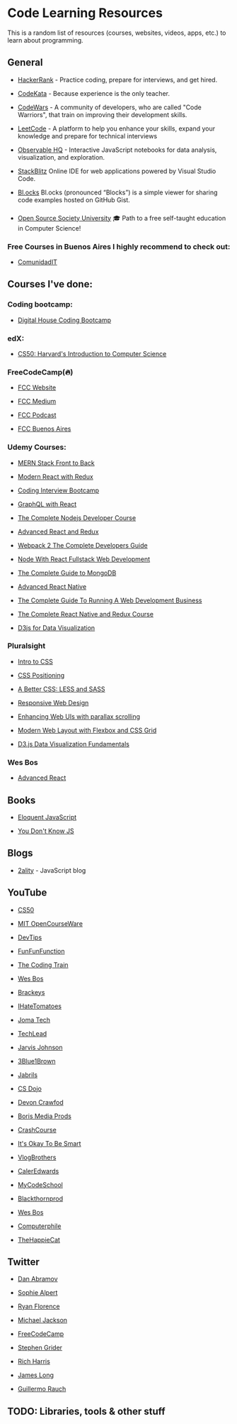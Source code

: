 # Code Learning Resources

This is a random list of resources (courses, websites, videos, apps, etc.) to learn about programming.
 
## General 
- [HackerRank](https://www.hackerrank.com) - Practice coding, prepare for interviews, and get hired.

- [CodeKata](http://codekata.com/) - Because experience is the only teacher.

- [CodeWars](https://www.codewars.com/) - A community of developers, who are called "Code Warriors", that train on improving their development skills.

- [LeetCode](https://leetcode.com) - A platform to help you enhance your skills, expand your knowledge and prepare for technical interviews

- [Observable HQ](https://beta.observablehq.com/) - Interactive JavaScript notebooks for data analysis, visualization, and exploration.

- [StackBlitz](https://stackblitz.com/) Online IDE for web applications powered by Visual Studio Code.

- [Bl.ocks](https://bl.ocks.org/) Bl.ocks (pronounced “Blocks”) is a simple viewer for sharing code examples hosted on GitHub Gist. 

### 
- [Open Source Society University](https://github.com/ossu/computer-science) 🎓 Path to a free self-taught education in Computer Science!

### Free Courses in Buenos Aires I highly recommend to check out:
- [ComunidadIT](http://www.comunidadit.org/)

## Courses I've done:
### Coding bootcamp:
- [Digital House Coding Bootcamp](https://www.digitalhouse.com/)

### edX:
- [CS50: Harvard's Introduction to Computer Science](https://www.edx.org/es/course/cs50s-introduction-computer-science-harvardx-cs50x)

### FreeCodeCamp(🔥)
- [FCC Website](https://www.freecodecamp.org/)

- [FCC Medium](https://medium.freecodecamp.org/)

- [FCC Podcast](https://freecodecamp.libsyn.com/)

- [FCC Buenos Aires](https://freecodecampba.org/)

### Udemy Courses:
- [MERN Stack Front to Back](https://www.udemy.com/mern-stack-front-to-back/)

- [Modern React with Redux](https://www.udemy.com/react-redux/)

- [Coding Interview Bootcamp](https://www.udemy.com/coding-interview-bootcamp-algorithms-and-data-structure/)

- [GraphQL with React](https://www.udemy.com/graphql-with-react-course/)

- [The Complete Nodejs Developer Course](https://www.udemy.com/the-complete-nodejs-developer-course-2/)

- [Advanced React and Redux](https://www.udemy.com/react-redux-tutorial/)

- [Webpack 2 The Complete Developers Guide](https://www.udemy.com/webpack-2-the-complete-developers-guide/)

- [Node With React Fullstack Web Development](https://www.udemy.com/node-with-react-fullstack-web-development/)

- [The Complete Guide to MongoDB](https://www.udemy.com/the-complete-developers-guide-to-mongodb/)

- [Advanced React Native](https://www.udemy.com/react-native-advanced/)

- [The Complete Guide To Running A Web Development Business](https://www.udemy.com/the-complete-guide-to-running-a-web-development-business/) 

- [The Complete React Native and Redux Course](https://www.udemy.com/the-complete-react-native-and-redux-course/) 

- [D3js for Data Visualization](https://www.udemy.com/learn-d3js-for-data-visualization/)

### Pluralsight 

- [Intro to CSS](https://www.pluralsight.com/courses/css-intro)

- [CSS Positioning](https://www.pluralsight.com/courses/css-positioning-1834)

- [A Better CSS: LESS and SASS](https://www.pluralsight.com/courses/better-css)

- [Responsive Web Design](https://www.pluralsight.com/courses/responsive-web-design)

- [Enhancing Web UIs with parallax scrolling](https://www.pluralsight.com/courses/parallax-scrolling-enhancing-web-uis)

- [Modern Web Layout with Flexbox and CSS Grid](https://www.pluralsight.com/courses/modern-web-layout-flexbox-css-grid)

- [D3.js Data Visualization Fundamentals](https://www.pluralsight.com/courses/d3js-data-visualization-fundamentals)

### Wes Bos

- [Advanced React](https://advancedreact.com/)

## Books
- [Eloquent JavaScript](https://eloquentjavascript.net/)

- [You Don't Know JS](https://github.com/getify/You-Dont-Know-JS)

## Blogs
- [2ality](https://2ality.com/) - JavaScript blog

## YouTube

- [CS50](https://www.youtube.com/channel/UCcabW7890RKJzL968QWEykA)

- [MIT OpenCourseWare](https://www.youtube.com/channel/UCEBb1b_L6zDS3xTUrIALZOw)

- [DevTips](https://www.youtube.com/user/DevTipsForDesigners)

- [FunFunFunction](https://www.youtube.com/channel/UCO1cgjhGzsSYb1rsB4bFe4Q)

- [The Coding Train](https://www.youtube.com/user/shiffman)

- [Wes Bos](https://www.youtube.com/user/wesbos)

- [Brackeys](https://www.youtube.com/channel/UCYbK_tjZ2OrIZFBvU6CCMiA)

- [IHateTomatoes](https://www.youtube.com/channel/UC7O6CntQoAI-wYyJxYiqNUg)

- [Joma Tech](https://www.youtube.com/channel/UCV0qA-eDDICsRR9rPcnG7tw)

- [TechLead](https://www.youtube.com/channel/UC4xKdmAXFh4ACyhpiQ_3qBw)

- [Jarvis Johnson](https://www.youtube.com/user/VSympathyV)

- [3Blue1Brown](https://www.youtube.com/channel/UCYO_jab_esuFRV4b17AJtAw)

- [Jabrils](https://www.youtube.com/channel/UCQALLeQPoZdZC4JNUboVEUg)

- [CS Dojo](https://www.youtube.com/channel/UCxX9wt5FWQUAAz4UrysqK9A/featured)

- [Devon Crawfod](https://www.youtube.com/channel/UCDrekHmOnkptxq3gUU0IyfA)

- [Boris Media Prods](https://www.youtube.com/channel/UCom63VwJ7E9nzULprrLScJw)

- [CrashCourse](https://www.youtube.com/channel/UCX6b17PVsYBQ0ip5gyeme-Q)

- [It's Okay To Be Smart](https://www.youtube.com/channel/UCH4BNI0-FOK2dMXoFtViWHw)

- [VlogBrothers](https://www.youtube.com/channel/UCGaVdbSav8xWuFWTadK6loA)

- [CalerEdwards](https://www.youtube.com/user/CalerEdwards/videos)

- [MyCodeSchool](https://www.youtube.com/user/mycodeschool/featured)

- [Blackthornprod](https://www.youtube.com/channel/UC9Z1XWw1kmnvOOFsj6Bzy2g/featured)

- [Wes Bos](https://www.youtube.com/channel/UCoebwHSTvwalADTJhps0emA)

- [Computerphile](https://www.youtube.com/channel/UC9-y-6csu5WGm29I7JiwpnA)

- [TheHappieCat](https://www.youtube.com/user/TheHappieCat)

## Twitter

- [Dan Abramov](https://twitter.com/dan_abramov)

- [Sophie Alpert](https://twitter.com/sophiebits)

- [Ryan Florence](https://twitter.com/ryanflorence)

- [Michael Jackson](https://twitter.com/mjackson)

- [FreeCodeCamp](https://twitter.com/freeCodeCamp)

- [Stephen Grider](https://twitter.com/ste_grider)

- [Rich Harris](https://twitter.com/Rich_Harris)

- [James Long](https://twitter.com/jlongster)

- [Guillermo Rauch](https://twitter.com/rauchg)

## TODO: Libraries, tools & other stuff


